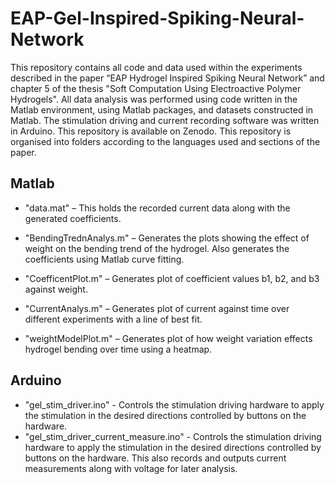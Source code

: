# EAP-Gel-Inspired-Spiking-Neural-Network
This repository contains all code and data used within the experiments described in the paper “EAP Hydrogel Inspired Spiking Neural Network” and chapter 5 of the thesis "Soft Computation Using
Electroactive Polymer Hydrogels". All data analysis was performed using code written in the Matlab environment, using Matlab packages, and datasets constructed in Matlab. The stimulation driving and current recording software was written in Arduino. This repository is available on Zenodo. This repository is organised into folders according to the languages used and sections of the paper.

## Matlab
* "data.mat" – This holds the recorded current data along with the generated coefficients.

* "BendingTrednAnalys.m" – Generates the plots showing the effect of weight on the bending trend of the hydrogel. Also generates the coefficients using Matlab curve fitting.
* "CoefficentPlot.m" – Generates plot of coefficient values b1, b2, and b3 against weight.
* "CurrentAnalys.m" – Generates plot of current against time over different experiments with a line of best fit.
* "weightModelPlot.m" – Generates plot of how weight variation effects hydrogel bending over time using a heatmap.

## Arduino
* "gel_stim_driver.ino" - Controls the stimulation driving hardware to apply the stimulation in the desired directions controlled by buttons on the hardware.
* "gel_stim_driver_current_measure.ino" - Controls the stimulation driving hardware to apply the stimulation in the desired directions controlled by buttons on the hardware. This also records and outputs current measurements along with voltage for later analysis.
